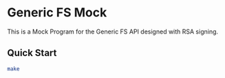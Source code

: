 # Generic FS Mock

This is a Mock Program for the Generic FS API designed with RSA signing.

## Quick Start

```bash
make
```
